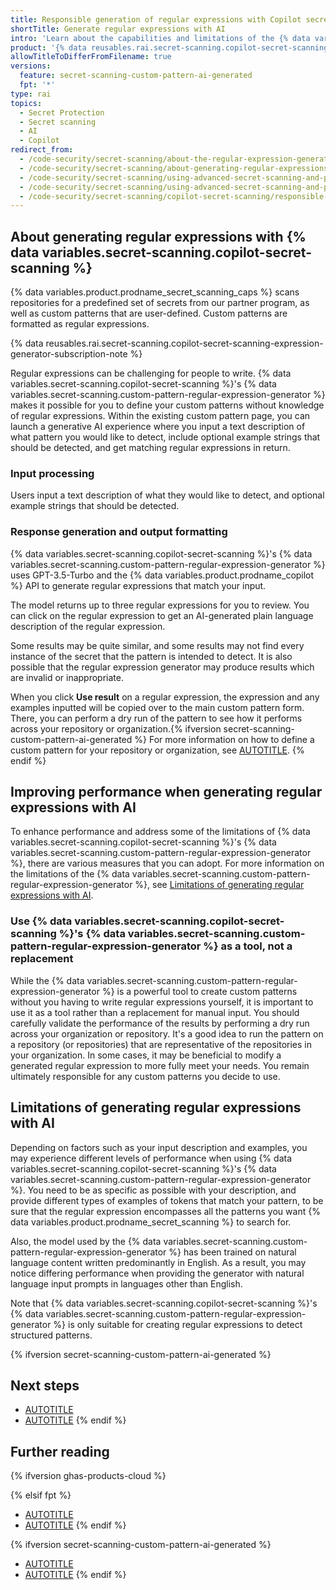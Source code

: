 ```yaml
---
title: Responsible generation of regular expressions with Copilot secret scanning
shortTitle: Generate regular expressions with AI
intro: 'Learn about the capabilities and limitations of the {% data variables.secret-scanning.custom-pattern-regular-expression-generator %} in helping you to define custom patterns to extend the capabilities of {% data variables.product.prodname_secret_scanning %}.'
product: '{% data reusables.rai.secret-scanning.copilot-secret-scanning-gated-feature %}'
allowTitleToDifferFromFilename: true
versions:
  feature: secret-scanning-custom-pattern-ai-generated
  fpt: '*'
type: rai
topics:
  - Secret Protection
  - Secret scanning
  - AI
  - Copilot
redirect_from:
  - /code-security/secret-scanning/about-the-regular-expression-generator-for-custom-patterns
  - /code-security/secret-scanning/about-generating-regular-expressions-with-ai
  - /code-security/secret-scanning/using-advanced-secret-scanning-and-push-protection-features/custom-patterns/about-generating-regular-expressions-with-ai
  - /code-security/secret-scanning/using-advanced-secret-scanning-and-push-protection-features/custom-patterns/responsible-use-ai-regex-generator
  - /code-security/secret-scanning/copilot-secret-scanning/responsible-use-ai-regex-generator
---
```


<!--Note on the versioning above ^. This article is visible to free, pro, team users for transparency. They cannot use the feature so `fpt` is not included in the feature definition.-->

## About generating regular expressions with {% data variables.secret-scanning.copilot-secret-scanning %}

{% data variables.product.prodname_secret_scanning_caps %} scans repositories for a predefined set of secrets from our partner program, as well as custom patterns that are user-defined. Custom patterns are formatted as regular expressions.

{% data reusables.rai.secret-scanning.copilot-secret-scanning-expression-generator-subscription-note %}

Regular expressions can be challenging for people to write. {% data variables.secret-scanning.copilot-secret-scanning %}'s {% data variables.secret-scanning.custom-pattern-regular-expression-generator %} makes it possible for you to define your custom patterns without knowledge of regular expressions. Within the existing custom pattern page, you can launch a generative AI experience where you input a text description of what pattern you would like to detect, include optional example strings that should be detected, and get matching regular expressions in return.

### Input processing

Users input a text description of what they would like to detect, and optional example strings that should be detected.

### Response generation and output formatting

{% data variables.secret-scanning.copilot-secret-scanning %}'s {% data variables.secret-scanning.custom-pattern-regular-expression-generator %} uses GPT-3.5-Turbo and the {% data variables.product.prodname_copilot %} API to generate regular expressions that match your input.

The model returns up to three regular expressions for you to review. You can click on the regular expression to get an AI-generated plain language description of the regular expression.

Some results may be quite similar, and some results may not find every instance of the secret that the pattern is intended to detect. It is also possible that the regular expression generator may produce results which are invalid or inappropriate.

When you click **Use result** on a regular expression, the expression and any examples inputted will be copied over to the main custom pattern form. There, you can perform a dry run of the pattern to see how it performs across your repository or organization.{% ifversion secret-scanning-custom-pattern-ai-generated %} For more information on how to define a custom pattern for your repository or organization, see [AUTOTITLE](/code-security/secret-scanning/using-advanced-secret-scanning-and-push-protection-features/custom-patterns/defining-custom-patterns-for-secret-scanning). {% endif %}

## Improving performance when generating regular expressions with AI

To enhance performance and address some of the limitations of {% data variables.secret-scanning.copilot-secret-scanning %}'s {% data variables.secret-scanning.custom-pattern-regular-expression-generator %}, there are various measures that you can adopt. For more information on the limitations of the {% data variables.secret-scanning.custom-pattern-regular-expression-generator %}, see [Limitations of generating regular expressions with AI](#limitations-of-generating-regular-expressions-with-ai).

### Use {% data variables.secret-scanning.copilot-secret-scanning %}'s {% data variables.secret-scanning.custom-pattern-regular-expression-generator %} as a tool, not a replacement

While the {% data variables.secret-scanning.custom-pattern-regular-expression-generator %} is a powerful tool to create custom patterns without you having to write regular expressions yourself, it is important to use it as a tool rather than a replacement for manual input. You should carefully validate the performance of the results by performing a dry run across your organization or repository. It's a good idea to run the pattern on a repository (or repositories) that are representative of the repositories in your organization. In some cases, it may be beneficial to modify a generated regular expression to more fully meet your needs. You remain ultimately responsible for any custom patterns you decide to use.

## Limitations of generating regular expressions with AI

Depending on factors such as your input description and examples, you may experience different levels of performance when using {% data variables.secret-scanning.copilot-secret-scanning %}'s {% data variables.secret-scanning.custom-pattern-regular-expression-generator %}. You need to be as specific as possible with your description, and provide different types of examples of tokens that match your pattern, to be sure that the regular expression encompasses all the patterns you want {% data variables.product.prodname_secret_scanning %} to search for.

Also, the model used by the {% data variables.secret-scanning.custom-pattern-regular-expression-generator %} has been trained on natural language content written predominantly in English. As a result, you may notice differing performance when providing the generator with natural language input prompts in languages other than English.

Note that {% data variables.secret-scanning.copilot-secret-scanning %}'s {% data variables.secret-scanning.custom-pattern-regular-expression-generator %} is only suitable for creating regular expressions to detect structured patterns.

{% ifversion secret-scanning-custom-pattern-ai-generated %}

## Next steps

* [AUTOTITLE](/code-security/secret-scanning/copilot-secret-scanning/generating-regular-expressions-for-custom-patterns-with-copilot-secret-scanning)
* [AUTOTITLE](/code-security/secret-scanning/managing-alerts-from-secret-scanning)
{% endif %}

## Further reading

{% ifversion ghas-products-cloud %}
<!-- Nothing to show because the bullets controlled by the feature version below will be visible to fpt -->
{% elsif fpt %}
* [AUTOTITLE](/code-security/secret-scanning/introduction/about-secret-scanning)
* [AUTOTITLE](/code-security/secret-scanning/managing-alerts-from-secret-scanning)
{% endif %}

{% ifversion secret-scanning-custom-pattern-ai-generated %}
* [AUTOTITLE](/code-security/secret-scanning/using-advanced-secret-scanning-and-push-protection-features/custom-patterns/defining-custom-patterns-for-secret-scanning)
* [AUTOTITLE](/code-security/secret-scanning/introduction/about-secret-scanning)
{% endif %}
